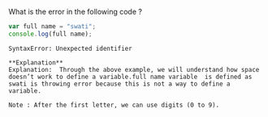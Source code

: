What is the error in the following code ?

```javascript
var full name = "swati";
console.log(full name);
```

```solution
SyntaxError: Unexpected identifier

**Explanation**
Explanation:  Through the above example, we will understand how space doesn’t work to define a variable.full name variable  is defined as swati is throwing error because this is not a way to define a variable.

Note : After the first letter, we can use digits (0 to 9).
```

